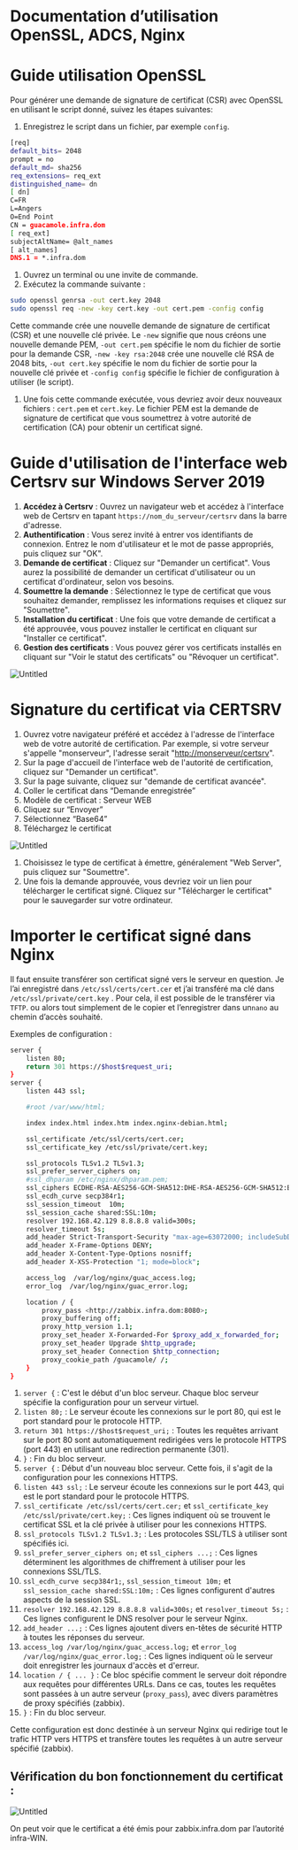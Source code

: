 # Documentation d’utilisation OpenSSL, ADCS, Nginx

# Guide utilisation OpenSSL

Pour générer une demande de signature de certificat (CSR) avec OpenSSL en utilisant le script donné, suivez les étapes suivantes:

1. Enregistrez le script dans un fichier, par exemple `config`.

```bash
[req]
default_bits= 2048
prompt = no
default_md= sha256
req_extensions= req_ext
distinguished_name= dn
[ dn]
C=FR
L=Angers
O=End Point
CN = guacamole.infra.dom
[ req_ext]
subjectAltName= @alt_names
[ alt_names]
DNS.1 = *.infra.dom

```

1. Ouvrez un terminal ou une invite de commande.
2. Exécutez la commande suivante :

```bash
sudo openssl genrsa -out cert.key 2048
sudo openssl req -new -key cert.key -out cert.pem -config config
```

Cette commande crée une nouvelle demande de signature de certificat (CSR) et une nouvelle clé privée. Le `-new` signifie que nous créons une nouvelle demande PEM, `-out cert.pem` spécifie le nom du fichier de sortie pour la demande CSR, `-new -key rsa:2048` crée une nouvelle clé RSA de 2048 bits,  `-out cert.key` spécifie le nom du fichier de sortie pour la nouvelle clé privée et `-config config` spécifie le fichier de configuration à utiliser (le script).

1. Une fois cette commande exécutée, vous devriez avoir deux nouveaux fichiers : `cert.pem` et `cert.key`. Le fichier PEM est la demande de signature de certificat que vous soumettrez à votre autorité de certification (CA) pour obtenir un certificat signé.

# Guide d'utilisation de l'interface web Certsrv sur Windows Server 2019

1. **Accédez à Certsrv** : Ouvrez un navigateur web et accédez à l'interface web de Certsrv en tapant `https://nom_du_serveur/certsrv` dans la barre d'adresse.
2. **Authentification** : Vous serez invité à entrer vos identifiants de connexion. Entrez le nom d'utilisateur et le mot de passe appropriés, puis cliquez sur "OK".
3. **Demande de certificat** : Cliquez sur "Demander un certificat". Vous aurez la possibilité de demander un certificat d'utilisateur ou un certificat d'ordinateur, selon vos besoins.
4. **Soumettre la demande** : Sélectionnez le type de certificat que vous souhaitez demander, remplissez les informations requises et cliquez sur "Soumettre".
5. **Installation du certificat** : Une fois que votre demande de certificat a été approuvée, vous pouvez installer le certificat en cliquant sur "Installer ce certificat".
6. **Gestion des certificats** : Vous pouvez gérer vos certificats installés en cliquant sur "Voir le statut des certificats" ou "Révoquer un certificat".

![Untitled](Documentation%20d%E2%80%99utilisation%20OpenSSL,%20ADCS,%20Nginx%20e6a5f9ff982640529e2c14d851293973/Untitled.png)

# Signature du certificat via CERTSRV

1. Ouvrez votre navigateur préféré et accédez à l'adresse de l'interface web de votre autorité de certification. Par exemple, si votre serveur s'appelle "monserveur", l'adresse serait "[http://monserveur/certsrv](http://monserveur/certsrv)".
2. Sur la page d'accueil de l'interface web de l'autorité de certification, cliquez sur "Demander un certificat".
3. Sur la page suivante, cliquez sur "demande de certificat avancée".
4. Coller le certificat dans “Demande enregistrée”
5. Modèle de certificat : Serveur WEB 
6. Cliquez sur “Envoyer”
7. Sélectionnez “Base64”
8. Téléchargez le certificat

![Untitled](Documentation%20cre%CC%81ation%20autorite%CC%81%20de%20certification%20b6c6bcec0b004b8e832f98cfed1fcaf4/Untitled%201.png)

1. Choisissez le type de certificat à émettre, généralement "Web Server", puis cliquez sur "Soumettre".
2. Une fois la demande approuvée, vous devriez voir un lien pour télécharger le certificat signé. Cliquez sur "Télécharger le certificat" pour le sauvegarder sur votre ordinateur.

# Importer le certificat signé dans Nginx

Il faut ensuite transférer son certificat signé vers le serveur en question. Je l’ai enregistré dans `/etc/ssl/certs/cert.cer` et j’ai transféré ma clé dans `/etc/ssl/private/cert.key` . Pour cela, il est possible de le transférer via `TFTP`. ou alors tout simplement de le copier et l’enregistrer dans un`nano` au chemin d’accès souhaité. 

Exemples de configuration : 

```bash
server {
    listen 80;
    return 301 https://$host$request_uri;
}
server {
    listen 443 ssl;

    #root /var/www/html;

    index index.html index.htm index.nginx-debian.html;

    ssl_certificate /etc/ssl/certs/cert.cer;
    ssl_certificate_key /etc/ssl/private/cert.key;

    ssl_protocols TLSv1.2 TLSv1.3;
    ssl_prefer_server_ciphers on;
    #ssl_dhparam /etc/nginx/dhparam.pem;
    ssl_ciphers ECDHE-RSA-AES256-GCM-SHA512:DHE-RSA-AES256-GCM-SHA512:ECDHE-RSA-AES256-GCM-SHA384:DHE-RSA-AES256-GCM-SHA384:ECDHE-RSA-AES256-SHA384;
    ssl_ecdh_curve secp384r1;
    ssl_session_timeout  10m;
    ssl_session_cache shared:SSL:10m;
    resolver 192.168.42.129 8.8.8.8 valid=300s;
    resolver_timeout 5s;
    add_header Strict-Transport-Security "max-age=63072000; includeSubDomains; preload";
    add_header X-Frame-Options DENY;
    add_header X-Content-Type-Options nosniff;
    add_header X-XSS-Protection "1; mode=block";

    access_log  /var/log/nginx/guac_access.log;
    error_log  /var/log/nginx/guac_error.log;

    location / {
        proxy_pass <http://zabbix.infra.dom:8080>;
        proxy_buffering off;
        proxy_http_version 1.1;
        proxy_set_header X-Forwarded-For $proxy_add_x_forwarded_for;
        proxy_set_header Upgrade $http_upgrade;
        proxy_set_header Connection $http_connection;
        proxy_cookie_path /guacamole/ /;
    }
}

```

1. `server {` : C'est le début d'un bloc serveur. Chaque bloc serveur spécifie la configuration pour un serveur virtuel.
2. `listen 80;` : Le serveur écoute les connexions sur le port 80, qui est le port standard pour le protocole HTTP.
3. `return 301 https://$host$request_uri;` : Toutes les requêtes arrivant sur le port 80 sont automatiquement redirigées vers le protocole HTTPS (port 443) en utilisant une redirection permanente (301).
4. `}` : Fin du bloc serveur.
5. `server {` : Début d'un nouveau bloc serveur. Cette fois, il s'agit de la configuration pour les connexions HTTPS.
6. `listen 443 ssl;` : Le serveur écoute les connexions sur le port 443, qui est le port standard pour le protocole HTTPS.
7. `ssl_certificate /etc/ssl/certs/cert.cer;` et `ssl_certificate_key /etc/ssl/private/cert.key;` : Ces lignes indiquent où se trouvent le certificat SSL et la clé privée à utiliser pour les connexions HTTPS.
8. `ssl_protocols TLSv1.2 TLSv1.3;` : Les protocoles SSL/TLS à utiliser sont spécifiés ici.
9. `ssl_prefer_server_ciphers on;` et `ssl_ciphers ...;` : Ces lignes déterminent les algorithmes de chiffrement à utiliser pour les connexions SSL/TLS.
10. `ssl_ecdh_curve secp384r1;`, `ssl_session_timeout 10m;` et `ssl_session_cache shared:SSL:10m;` : Ces lignes configurent d'autres aspects de la session SSL.
11. `resolver 192.168.42.129 8.8.8.8 valid=300s;` et `resolver_timeout 5s;` : Ces lignes configurent le DNS resolver pour le serveur Nginx.
12. `add_header ...;` : Ces lignes ajoutent divers en-têtes de sécurité HTTP à toutes les réponses du serveur.
13. `access_log /var/log/nginx/guac_access.log;` et `error_log /var/log/nginx/guac_error.log;` : Ces lignes indiquent où le serveur doit enregistrer les journaux d'accès et d'erreur.
14. `location / { ... }` : Ce bloc spécifie comment le serveur doit répondre aux requêtes pour différentes URLs. Dans ce cas, toutes les requêtes sont passées à un autre serveur (`proxy_pass`), avec divers paramètres de proxy spécifiés (zabbix).
15. `}` : Fin du bloc serveur.

Cette configuration est donc destinée à un serveur Nginx qui redirige tout le trafic HTTP vers HTTPS et transfère toutes les requêtes à un autre serveur spécifié (zabbix).

## Vérification du bon fonctionnement du certificat :

![Untitled](Documentation%20cre%CC%81ation%20autorite%CC%81%20de%20certification%20b6c6bcec0b004b8e832f98cfed1fcaf4/Untitled%202.png)

On peut voir que le certificat a été émis pour zabbix.infra.dom par l’autorité infra-WIN.